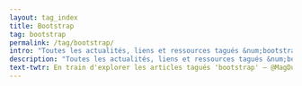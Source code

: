 ```yaml
---
layout: tag_index
title: Bootstrap
tag: bootstrap
permalink: /tag/bootstrap/
intro: "Toutes les actualités, liens et ressources tagués &num;bootstrap."
description: "Toutes les actualités, liens et ressources tagués &num;bootstrap."
text-twtr: En train d'explorer les articles tagués 'bootstrap' — @MagDuWebdesign
---
```

